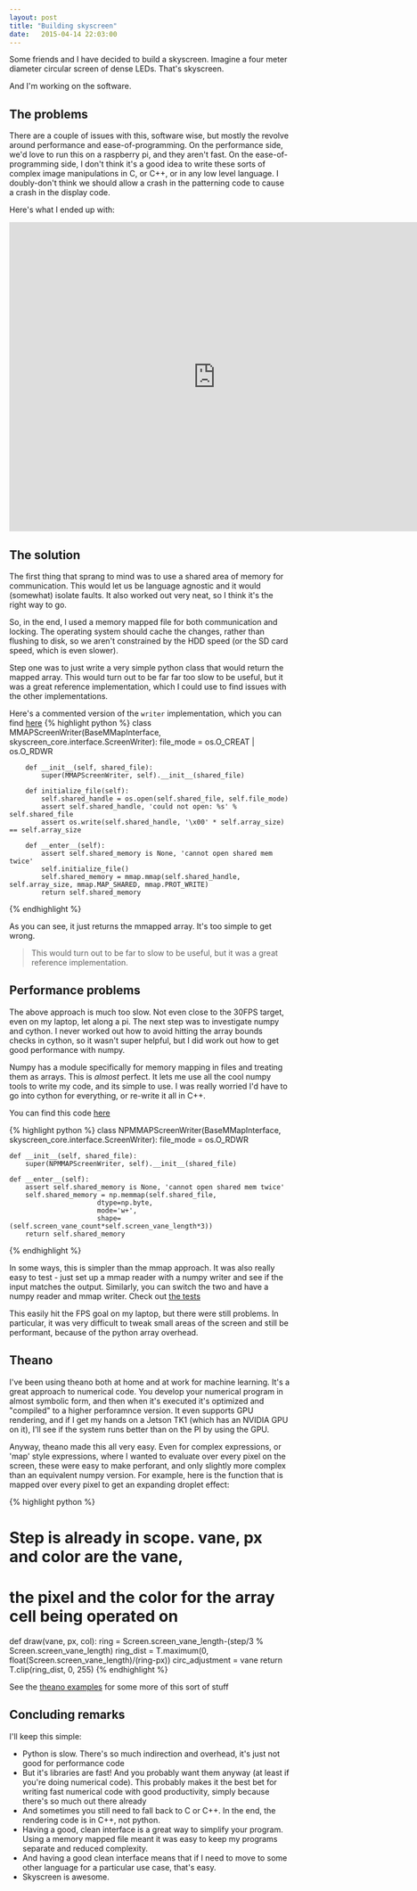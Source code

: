 ```yaml
---
layout: post
title: "Building skyscreen"
date:   2015-04-14 22:03:00
---
```


Some friends and I have decided to build a skyscreen. Imagine a four meter diameter circular screen of dense LEDs. That's skyscreen.

And I'm working on the software.

The problems
------------

There are a couple of issues with this, software wise, but mostly the revolve around performance and ease-of-programming. On the performance side, we'd love to run this on a raspberry pi, and they aren't fast. On the ease-of-programming side, I don't think it's a good idea to write these sorts of complex image manipulations in C, or C++, or in any low level language. I doubly-don't think we should allow a crash in the patterning code to cause a crash in the display code.

Here's what I ended up with:

<iframe width="740" height="555" src="https://www.youtube.com/embed/dPbLuqdxgGE" frameborder="0" allowfullscreen></iframe>

The solution
------------

The first thing that sprang to mind was to use a shared area of memory for communication. This would let us be language agnostic and it would (somewhat) isolate faults. It also worked out very neat, so I think it's the right way to go.

So, in the end, I used a memory mapped file for both communication and locking. The operating system should cache the changes, rather than flushing to disk, so we aren't constrained by the HDD speed (or the SD card speed, which is even slower).

Step one was to just write a very simple python class that would return the mapped array. This would turn out to be far far too slow to be useful, but it was a great reference implementation, which I could use to find issues with the other implementations.

Here's a commented version of the ```writer``` implementation, which you can find [here](https://github.com/ririw/skyscreen/blob/master/skyscreen_core/mmap_interface.py)
{% highlight python %}
	class MMAPScreenWriter(BaseMMapInterface, skyscreen_core.interface.ScreenWriter):
		file_mode = os.O_CREAT | os.O_RDWR

		def __init__(self, shared_file):
			super(MMAPScreenWriter, self).__init__(shared_file)

		def initialize_file(self):
			self.shared_handle = os.open(self.shared_file, self.file_mode)
			assert self.shared_handle, 'could not open: %s' % self.shared_file
			assert os.write(self.shared_handle, '\x00' * self.array_size) == self.array_size
	
		def __enter__(self):
			assert self.shared_memory is None, 'cannot open shared mem twice'
			self.initialize_file()
			self.shared_memory = mmap.mmap(self.shared_handle, self.array_size, mmap.MAP_SHARED, mmap.PROT_WRITE)
			return self.shared_memory
{% endhighlight %}

As you can see, it just returns the mmapped array. It's too simple to get wrong.

> This would turn out to be far to slow to be useful, but it was a great reference implementation.

Performance problems
--------------------
The above approach is much too slow. Not even close to the 30FPS target, even on my laptop, let along a pi. The next step was to investigate numpy and cython. I never worked out how to avoid hitting the array bounds checks in cython, so it wasn't super helpful, but I did work out how to get good performance with numpy.

Numpy has a module specifically for memory mapping in files and treating them as arrays. This is _almost_ perfect. It lets me use all the cool numpy tools to write my code, and its simple to use. I was really worried I'd have to go into cython for everything, or re-write it all in C++.

You can find this code [here](https://github.com/ririw/skyscreen/blob/master/skyscreen_core/memmap_interface.py)

{% highlight python %}
class NPMMAPScreenWriter(BaseMMapInterface, skyscreen_core.interface.ScreenWriter):
	file_mode = os.O_RDWR

	def __init__(self, shared_file):
		super(NPMMAPScreenWriter, self).__init__(shared_file)

	def __enter__(self):
		assert self.shared_memory is None, 'cannot open shared mem twice'
		self.shared_memory = np.memmap(self.shared_file,
						  dtype=np.byte,
						  mode='w+',
						  shape=(self.screen_vane_count*self.screen_vane_length*3))
		return self.shared_memory
{% endhighlight %}

In some ways, this is simpler than the mmap approach. It was also really easy to test - just set up a mmap reader with a numpy writer and see if the input matches the output. Similarly, you can switch the two and have a numpy reader and mmap writer. Check out [the tests](https://github.com/ririw/skyscreen/blob/master/tests/test_memmap.py)

This easily hit the FPS goal on my laptop, but there were still problems. In particular, it was very difficult to tweak small areas of the screen and still be performant, because of the python array overhead. 

Theano
------
I've been using theano both at home and at work for machine learning. It's a great approach to numerical code. You develop your numerical program in almost symbolic form, and then when it's executed it's optimized and "compiled" to a higher perforamnce version. It even supports GPU rendering, and if I get my hands on a Jetson TK1 (which has an NVIDIA GPU on it), I'll see if the system runs better than on the PI by using the GPU.

Anyway, theano made this all very easy. Even for complex expressions, or 'map' style expressions, where I wanted to evaluate over every pixel on the screen, these were easy to make perforant, and only slightly more complex than an equivalent numpy version. For example, here is the function that is mapped over every pixel to get an expanding droplet effect:

{% highlight python %}
# Step is already in scope. vane, px and color are the vane, 
# the pixel and the color for the array cell being operated on
def draw(vane, px, col): 
	ring = Screen.screen_vane_length-(step/3 % Screen.screen_vane_length)
	ring_dist = T.maximum(0, float(Screen.screen_vane_length)/(ring-px))
	circ_adjustment = vane
	return T.clip(ring_dist, 0, 255)
{% endhighlight %}

See the [theano examples](https://github.com/ririw/skyscreen/blob/master/screens/theano_examples.py) for some more of this sort of stuff

Concluding remarks
------------------
I'll keep this simple:

- Python is slow. There's so much indirection and overhead, it's just not good for performance code
- But it's libraries are fast! And you probably want them anyway (at least if you're doing numerical code). 
  This probably makes it the best bet for writing fast numerical code with good productivity, simply because
  there's so much out there already
- And sometimes you still need to fall back to C or C++. In the end, the rendering code is in C++, not python.
- Having a good, clean interface is a great way to simplify your program. Using a memory mapped file meant it 
  was easy to keep my programs separate and reduced complexity.
- And having a good clean interface means that if I need to move to some other language for a particular use
  case, that's easy.
- Skyscreen is awesome.
